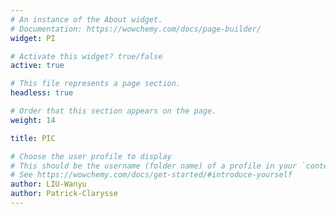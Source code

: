 ```yaml
---
# An instance of the About widget.
# Documentation: https://wowchemy.com/docs/page-builder/
widget: PI

# Activate this widget? true/false
active: true

# This file represents a page section.
headless: true

# Order that this section appears on the page.
weight: 14

title: PIC

# Choose the user profile to display
# This should be the username (folder name) of a profile in your `content/authors/` folder.
# See https://wowchemy.com/docs/get-started/#introduce-yourself
author: LIU-Wanyu
author: Patrick-Clarysse
---
```

